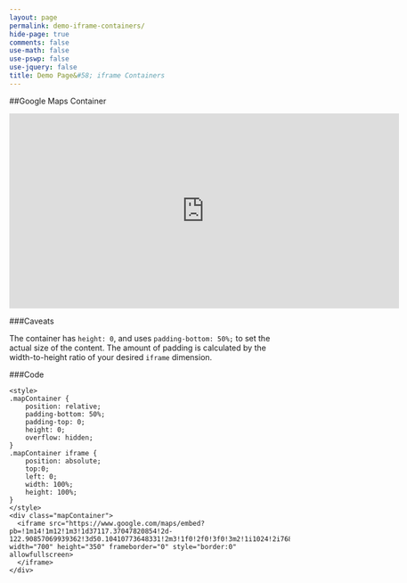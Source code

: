 ```yaml
---
layout: page
permalink: demo-iframe-containers/
hide-page: true
comments: false
use-math: false
use-pswp: false
use-jquery: false
title: Demo Page&#58; iframe Containers
---
```


##Google Maps Container

<div class="mapContainer">
  <iframe src="https://www.google.com/maps/embed?pb=!1m14!1m12!1m3!1d37117.37047820854!2d-122.90857069939362!3d50.10410773648331!2m3!1f0!2f0!3f0!3m2!1i1024!2i768!4f13.1!5e1!3m2!1sen!2sus!4v1441119013585" width="700" height="350" frameborder="0" style="border:0" allowfullscreen>
  </iframe>
</div>

###Caveats

The container has `height: 0`, and uses `padding-bottom: 50%;` to set the actual size of the content. The amount of padding is calculated by the width-to-height ratio of your desired `iframe` dimension.

###Code

	<style>
	.mapContainer {
	    position: relative;
	    padding-bottom: 50%;
	    padding-top: 0;
	    height: 0;
	    overflow: hidden;
	}
	.mapContainer iframe {
	    position: absolute;
	    top:0;
	    left: 0;
	    width: 100%;
	    height: 100%;
	}
	</style>
	<div class="mapContainer">
	  <iframe src="https://www.google.com/maps/embed?pb=!1m14!1m12!1m3!1d37117.37047820854!2d-122.90857069939362!3d50.10410773648331!2m3!1f0!2f0!3f0!3m2!1i1024!2i768!4f13.1!5e1!3m2!1sen!2sus!4v1441119013585" width="700" height="350" frameborder="0" style="border:0" allowfullscreen>
	  </iframe>
	</div>

